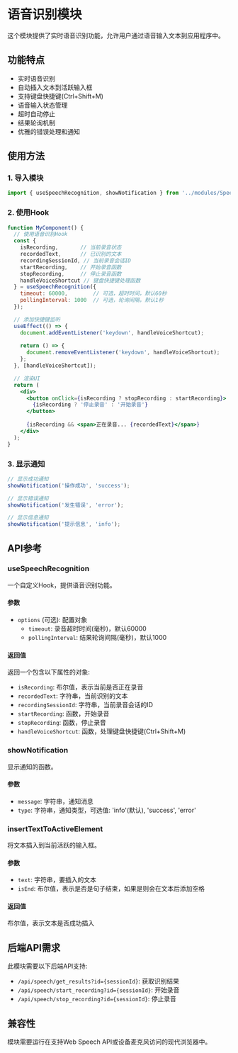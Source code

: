 # 语音识别模块

这个模块提供了实时语音识别功能，允许用户通过语音输入文本到应用程序中。

## 功能特点

- 实时语音识别
- 自动插入文本到活跃输入框
- 支持键盘快捷键(Ctrl+Shift+M)
- 语音输入状态管理
- 超时自动停止
- 结果轮询机制
- 优雅的错误处理和通知

## 使用方法

### 1. 导入模块

```jsx
import { useSpeechRecognition, showNotification } from '../modules/SpeechRecognition';
```

### 2. 使用Hook

```jsx
function MyComponent() {
  // 使用语音识别Hook
  const {
    isRecording,       // 当前录音状态
    recordedText,      // 已识别的文本
    recordingSessionId, // 当前录音会话ID
    startRecording,    // 开始录音函数
    stopRecording,     // 停止录音函数
    handleVoiceShortcut // 键盘快捷键处理函数
  } = useSpeechRecognition({
    timeout: 60000,        // 可选，超时时间，默认60秒
    pollingInterval: 1000  // 可选，轮询间隔，默认1秒
  });

  // 添加快捷键监听
  useEffect(() => {
    document.addEventListener('keydown', handleVoiceShortcut);
    
    return () => {
      document.removeEventListener('keydown', handleVoiceShortcut);
    };
  }, [handleVoiceShortcut]);

  // 渲染UI
  return (
    <div>
      <button onClick={isRecording ? stopRecording : startRecording}>
        {isRecording ? '停止录音' : '开始录音'}
      </button>
      
      {isRecording && <span>正在录音... {recordedText}</span>}
    </div>
  );
}
```

### 3. 显示通知

```jsx
// 显示成功通知
showNotification('操作成功', 'success');

// 显示错误通知
showNotification('发生错误', 'error');

// 显示信息通知
showNotification('提示信息', 'info');
```

## API参考

### useSpeechRecognition

一个自定义Hook，提供语音识别功能。

#### 参数

- `options` (可选): 配置对象
  - `timeout`: 录音超时时间(毫秒)，默认60000
  - `pollingInterval`: 结果轮询间隔(毫秒)，默认1000

#### 返回值

返回一个包含以下属性的对象:

- `isRecording`: 布尔值，表示当前是否正在录音
- `recordedText`: 字符串，当前识别的文本
- `recordingSessionId`: 字符串，当前录音会话的ID
- `startRecording`: 函数，开始录音
- `stopRecording`: 函数，停止录音
- `handleVoiceShortcut`: 函数，处理键盘快捷键(Ctrl+Shift+M)

### showNotification

显示通知的函数。

#### 参数

- `message`: 字符串，通知消息
- `type`: 字符串，通知类型，可选值: 'info'(默认), 'success', 'error'

### insertTextToActiveElement

将文本插入到当前活跃的输入框。

#### 参数

- `text`: 字符串，要插入的文本
- `isEnd`: 布尔值，表示是否是句子结束，如果是则会在文本后添加空格

#### 返回值

布尔值，表示文本是否成功插入

## 后端API需求

此模块需要以下后端API支持:

- `/api/speech/get_results?id={sessionId}`: 获取识别结果
- `/api/speech/start_recording?id={sessionId}`: 开始录音
- `/api/speech/stop_recording?id={sessionId}`: 停止录音

## 兼容性

模块需要运行在支持Web Speech API或设备麦克风访问的现代浏览器中。 